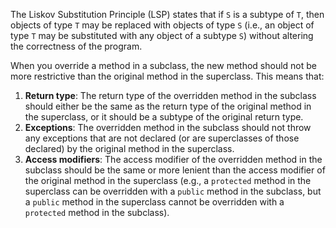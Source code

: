 The Liskov Substitution Principle (LSP) states that if `S` is a subtype of `T`, then objects of type `T` may be replaced with objects of type `S` (i.e., an object of type `T` may be substituted with any object of a subtype `S`) without altering the correctness of the program.

When you override a method in a subclass, the new method should not be more restrictive than the original method in the superclass. This means that:

1. **Return type**: The return type of the overridden method in the subclass should either be the same as the return type of the original method in the superclass, or it should be a subtype of the original return type.
2. **Exceptions**: The overridden method in the subclass should not throw any exceptions that are not declared (or are superclasses of those declared) by the original method in the superclass.
3. **Access modifiers**: The access modifier of the overridden method in the subclass should be the same or more lenient than the access modifier of the original method in the superclass (e.g., a `protected` method in the superclass can be overridden with a `public` method in the subclass, but a `public` method in the superclass cannot be overridden with a `protected` method in the subclass).